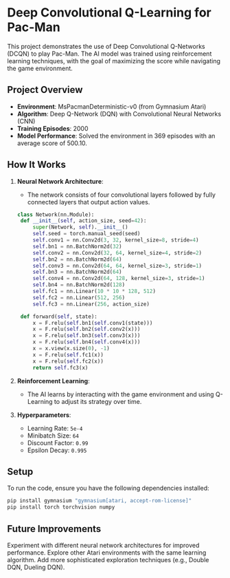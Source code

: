 # Deep Convolutional Q-Learning for Pac-Man

This project demonstrates the use of Deep Convolutional Q-Networks (DCQN) to play Pac-Man. The AI model was trained using reinforcement learning techniques, with the goal of maximizing the score while navigating the game environment.

## Project Overview

- **Environment**: MsPacmanDeterministic-v0 (from Gymnasium Atari)
- **Algorithm**: Deep Q-Network (DQN) with Convolutional Neural Networks (CNN)
- **Training Episodes**: 2000
- **Model Performance**: Solved the environment in 369 episodes with an average score of 500.10.

## How It Works

1. **Neural Network Architecture**: 
   - The network consists of four convolutional layers followed by fully connected layers that output action values.
   ```python
   class Network(nn.Module):
    def __init__(self, action_size, seed=42):
        super(Network, self).__init__()
        self.seed = torch.manual_seed(seed)
        self.conv1 = nn.Conv2d(3, 32, kernel_size=8, stride=4)
        self.bn1 = nn.BatchNorm2d(32)
        self.conv2 = nn.Conv2d(32, 64, kernel_size=4, stride=2)
        self.bn2 = nn.BatchNorm2d(64)
        self.conv3 = nn.Conv2d(64, 64, kernel_size=3, stride=1)
        self.bn3 = nn.BatchNorm2d(64)
        self.conv4 = nn.Conv2d(64, 128, kernel_size=3, stride=1)
        self.bn4 = nn.BatchNorm2d(128)
        self.fc1 = nn.Linear(10 * 10 * 128, 512)
        self.fc2 = nn.Linear(512, 256)
        self.fc3 = nn.Linear(256, action_size)

    def forward(self, state):
        x = F.relu(self.bn1(self.conv1(state)))
        x = F.relu(self.bn2(self.conv2(x)))
        x = F.relu(self.bn3(self.conv3(x)))
        x = F.relu(self.bn4(self.conv4(x)))
        x = x.view(x.size(0), -1)
        x = F.relu(self.fc1(x))
        x = F.relu(self.fc2(x))
        return self.fc3(x)

   
2. **Reinforcement Learning**: 
   - The AI learns by interacting with the game environment and using Q-Learning to adjust its strategy over time.

3. **Hyperparameters**:
   - Learning Rate: `5e-4`
   - Minibatch Size: `64`
   - Discount Factor: `0.99`
   - Epsilon Decay: `0.995`

## Setup

To run the code, ensure you have the following dependencies installed:

```bash
pip install gymnasium "gymnasium[atari, accept-rom-license]"
pip install torch torchvision numpy

```
## Future Improvements
Experiment with different neural network architectures for improved performance.
Explore other Atari environments with the same learning algorithm.
Add more sophisticated exploration techniques (e.g., Double DQN, Dueling DQN).
